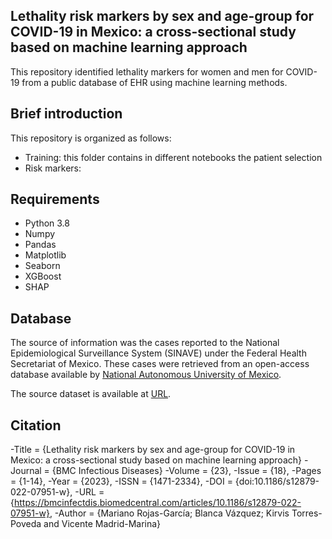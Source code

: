 ## Lethality risk markers by sex and age-group for COVID-19 in Mexico: a cross-sectional study based on machine learning approach

This repository identified lethality markers for women and men for COVID-19 from a public database of EHR using machine learning methods.

## Brief introduction
This repository is organized as follows:
* Training: this folder contains in different notebooks the patient selection  
* Risk markers: 

## Requirements
* Python 3.8
* Numpy
* Pandas
* Matplotlib
* Seaborn
* XGBoost
* SHAP

## Database

The source of information was the cases reported to the National Epidemiological Surveillance System (SINAVE) under the Federal Health Secretariat of Mexico. These cases were retrieved from an open-access database available by [National Autonomous University of Mexico](https://www.unam.mx/). 

The source dataset is available at [URL](http://covid-19.iimas.unam.mx/).

## Citation
-Title = {Lethality risk markers by sex and age-group for COVID-19 in Mexico: a cross-sectional study based on
machine learning approach}
-Journal = {BMC Infectious Diseases}
-Volume = {23},
-Issue = {18},
-Pages = {1-14},
-Year = {2023},
-ISSN = {1471-2334},
-DOI = {doi:10.1186/s12879-022-07951-w},
-URL = {https://bmcinfectdis.biomedcentral.com/articles/10.1186/s12879-022-07951-w},
-Author = {Mariano Rojas-García; Blanca Vázquez; Kirvis Torres-Poveda and Vicente Madrid-Marina}
